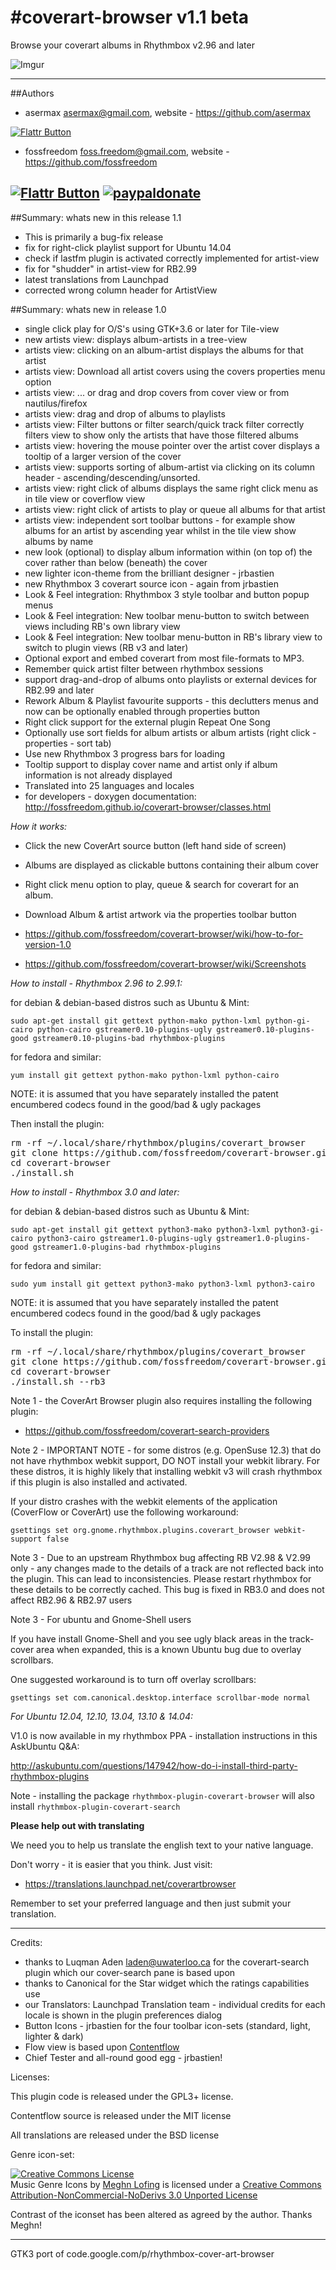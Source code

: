 #coverart-browser v1.1 beta
================

Browse your coverart albums in Rhythmbox v2.96 and later

![Imgur](http://i.imgur.com/YoEQ8fc.png)

-----------

##Authors

 - asermax <asermax@gmail.com>, website - https://github.com/asermax

[![Flattr Button](http://api.flattr.com/button/button-compact-static-100x17.png "Flattr This!")](http://flattr.com/thing/1262052/asermax-on-GitHub "asermax")

 - fossfreedom <foss.freedom@gmail.com>, website - https://github.com/fossfreedom

[![Flattr Button](http://api.flattr.com/button/button-compact-static-100x17.png "Flattr This!")](http://flattr.com/thing/1811704/ "fossfreedom")  [![paypaldonate](https://www.paypalobjects.com/en_GB/i/btn/btn_donate_SM.gif)](https://www.paypal.com/cgi-bin/webscr?cmd=_s-xclick&hosted_button_id=KBV682WJ3BDGL)
-----------
##Summary: whats new in this release 1.1
 - This is primarily a bug-fix release
 - fix for right-click playlist support for Ubuntu 14.04
 - check if lastfm plugin is activated correctly implemented for artist-view
 - fix for "shudder" in artist-view for RB2.99
 - latest translations from Launchpad
 - corrected wrong column header for ArtistView

##Summary: whats new in release 1.0

 - single click play for O/S's using GTK+3.6 or later for Tile-view
 - new artists view: displays album-artists in a tree-view
 - artists view: clicking on an album-artist displays the albums for that artist
 - artists view: Download all artist covers using the covers properties menu option
 - artists view: ... or drag and drop covers from cover view or from nautilus/firefox
 - artists view: drag and drop of albums to playlists
 - artists view: Filter buttons or filter search/quick track filter correctly filters view to show only the artists that have those filtered albums
 - artists view: hovering the mouse pointer over the artist cover displays a tooltip of a larger version of the cover
 - artists view: supports sorting of album-artist via clicking on its column header - ascending/descending/unsorted.
 - artists view: right click of albums displays the same right click menu as in tile view or coverflow view
 - artists view: right click of artists to play or queue all albums for that artist
 - artists view: independent sort toolbar buttons - for example show albums for an artist by ascending year whilst in the tile view show albums by name
 - new look (optional) to display album information within (on top of) the cover rather than below (beneath) the cover
 - new lighter icon-theme from the brilliant designer - jrbastien
 - new Rhythmbox 3 coverart source icon - again from jrbastien
 - Look & Feel integration: Rhythmbox 3 style toolbar and button popup menus
 - Look & Feel integration: New toolbar menu-button to switch between views including RB's own library view
 - Look & Feel integration: New toolbar menu-button in RB's library view to switch to plugin views (RB v3 and later)
 - Optional export and embed coverart from most file-formats to MP3.
 - Remember quick artist filter between rhythmbox sessions
 - support drag-and-drop of albums onto playlists or external devices for RB2.99 and later
 - Rework Album & Playlist favourite supports - this declutters menus and now can be optionally enabled through properties button
 - Right click support for the external plugin Repeat One Song
 - Optionally use sort fields for album artists or album artists (right click - properties - sort tab)
 - Use new Rhythmbox 3 progress bars for loading
 - Tooltip support to display cover name and artist only if album information is not already displayed
 - Translated into 25 languages and locales
 - for developers - doxygen documentation: http://fossfreedom.github.io/coverart-browser/classes.html

*How it works:*

 - Click the new CoverArt source button (left hand side of screen)
 - Albums are displayed as clickable buttons containing their album cover
 - Right click menu option to play, queue & search for coverart for an album.
 - Download Album & artist artwork via the properties toolbar button
 
 - https://github.com/fossfreedom/coverart-browser/wiki/how-to-for-version-1.0
 - https://github.com/fossfreedom/coverart-browser/wiki/Screenshots

*How to install - Rhythmbox 2.96 to 2.99.1:*

for debian & debian-based distros such as Ubuntu & Mint:

    sudo apt-get install git gettext python-mako python-lxml python-gi-cairo python-cairo gstreamer0.10-plugins-ugly gstreamer0.10-plugins-good gstreamer0.10-plugins-bad rhythmbox-plugins

for fedora and similar:

    yum install git gettext python-mako python-lxml python-cairo
    
NOTE: it is assumed that you have separately installed the patent encumbered codecs found in the good/bad & ugly packages

 
Then install the plugin:

<pre>
rm -rf ~/.local/share/rhythmbox/plugins/coverart_browser
git clone https://github.com/fossfreedom/coverart-browser.git
cd coverart-browser
./install.sh
</pre>

*How to install - Rhythmbox 3.0 and later:*

for debian & debian-based distros such as Ubuntu & Mint:

    sudo apt-get install git gettext python3-mako python3-lxml python3-gi-cairo python3-cairo gstreamer1.0-plugins-ugly gstreamer1.0-plugins-good gstreamer1.0-plugins-bad rhythmbox-plugins
    
for fedora and similar:

    sudo yum install git gettext python3-mako python3-lxml python3-cairo
    
NOTE: it is assumed that you have separately installed the patent encumbered codecs found in the good/bad & ugly packages


To install the plugin:

<pre>
rm -rf ~/.local/share/rhythmbox/plugins/coverart_browser
git clone https://github.com/fossfreedom/coverart-browser.git
cd coverart-browser
./install.sh --rb3
</pre>

Note 1 - the CoverArt Browser plugin also requires installing the following plugin:

 - https://github.com/fossfreedom/coverart-search-providers

Note 2 - IMPORTANT NOTE - for some distros (e.g. OpenSuse 12.3) that do not have rhythmbox webkit support, DO NOT install your
webkit library.  For these distros, it is highly likely that installing webkit v3 will
crash rhythmbox if this plugin is also installed and activated.

If your distro crashes with the webkit elements of the application (CoverFlow or CoverArt) use the following workaround:

    gsettings set org.gnome.rhythmbox.plugins.coverart_browser webkit-support false

Note 3 - Due to an upstream Rhythmbox bug affecting RB V2.98 & V2.99 only - any changes made to the details of a track 
are not reflected back into the plugin.  This can lead to inconsistencies.  Please restart rhythmbox for these details
to be correctly cached.  This bug is fixed in RB3.0 and does not affect RB2.96 & RB2.97 users

Note 3 - For ubuntu and Gnome-Shell users

If you have install Gnome-Shell and you see ugly black areas in the track-cover area when expanded, this is a known Ubuntu bug due to overlay scrollbars.

One suggested workaround is to turn off overlay scrollbars:

    gsettings set com.canonical.desktop.interface scrollbar-mode normal

*For Ubuntu 12.04, 12.10, 13.04, 13.10 & 14.04:*

V1.0 is now available in my rhythmbox PPA - installation instructions in this AskUbuntu Q&A:

http://askubuntu.com/questions/147942/how-do-i-install-third-party-rhythmbox-plugins

Note - installing the package `rhythmbox-plugin-coverart-browser` will also install `rhythmbox-plugin-coverart-search`

**Please help out with translating**

We need you to help us translate the english text to your native language.

Don't worry - it is easier that you think. Just visit:

 - https://translations.launchpad.net/coverartbrowser

Remember to set your preferred language and then just submit your translation.

-------

Credits:

 - thanks to Luqman Aden <laden@uwaterloo.ca> for the coverart-search plugin which our cover-search pane is based upon
 - thanks to Canonical for the Star widget which the ratings capabilities use
 - our Translators: Launchpad Translation team - individual credits for each locale is shown in the plugin preferences dialog
 - Button Icons - jrbastien for the four toolbar icon-sets (standard, light, lighter & dark)
 - Flow view is based upon [Contentflow](http://jacksasylum.eu/ContentFlow)
 - Chief Tester and all-round good egg - jrbastien!

 Licenses:

 This plugin code is released under the GPL3+ license.
 
 Contentflow source is released under the MIT license

 All translations are released under the BSD license

 Genre icon-set:
 
 <a rel="license" href="http://creativecommons.org/licenses/by-nc-nd/3.0/deed.en_US"><img alt="Creative Commons License" style="border-width:0" src="http://i.creativecommons.org/l/by-nc-nd/3.0/80x15.png" /></a><br /><span xmlns:dct="http://purl.org/dc/terms/" href="http://purl.org/dc/dcmitype/StillImage" property="dct:title" rel="dct:type">Music Genre Icons</span> by <a xmlns:cc="http://creativecommons.org/ns#" href="http://meghnlofing.com" property="cc:attributionName" rel="cc:attributionURL">Meghn Lofing</a> is licensed under a <a rel="license" href="http://creativecommons.org/licenses/by-nc-nd/3.0/deed.en_US">Creative Commons Attribution-NonCommercial-NoDerivs 3.0 Unported License</a>

Contrast of the iconset has been altered as agreed by the author.  Thanks Meghn!

------

GTK3 port of code.google.com/p/rhythmbox-cover-art-browser
